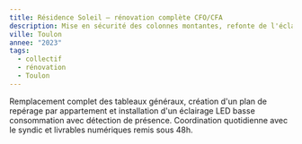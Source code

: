 ```yaml
---
title: Résidence Soleil — rénovation complète CFO/CFA
description: Mise en sécurité des colonnes montantes, refonte de l'éclairage et installation d'un système d'interphonie IP.
ville: Toulon
annee: "2023"
tags:
  - collectif
  - rénovation
  - Toulon
---
```


Remplacement complet des tableaux généraux, création d'un plan de repérage par appartement et installation d'un éclairage LED basse consommation avec détection de présence. Coordination quotidienne avec le syndic et livrables numériques remis sous 48h.
